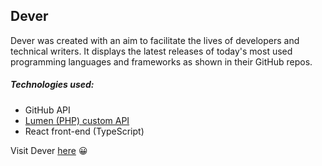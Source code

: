 ## Dever

Dever was created with an aim to facilitate the lives of developers and technical writers. It displays the latest releases of today's most used programming languages and frameworks as shown in their GitHub repos. 


##### Technologies used:
- GitHub API
- [Lumen (PHP) custom API](https://github.com/nats12/deverapi)
- React front-end (TypeScript)


Visit Dever [here](https://dever-web-app.herokuapp.com/) 😀
